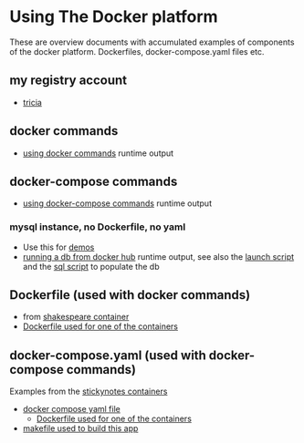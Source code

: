 # Using The Docker platform

These are overview documents with accumulated examples of components of the docker platform.
Dockerfiles, docker-compose.yaml files etc.

## my registry account
* [tricia](http://hub.docker.com/u/tricia)
## docker commands
* [using docker commands](DOCKERCMDS.md)  runtime output 
## docker-compose commands
* [using docker-compose commands](DOCKERCOMPOSECMDS.md) runtime output

### mysql instance, no Dockerfile, no yaml
* Use this for [demos](MYSQLDEMO.md)
* [running a db from docker hub](MYSQL-INSTANCE.md) runtime output, see also the [launch script](standalone-mysql.sh) and the [sql script](quickdb.sql) to populate the db

## Dockerfile (used with docker commands)
* from [shakespeare container](../shakespeare-ec/Dockerfile.md)
* [Dockerfile used for one of the containers](Dockerfile-redis-shakespeare.md)

## docker-compose.yaml (used with docker-compose commands)
Examples from the [stickynotes containers](../stickynotes-jb) 

* [docker compose yaml file](docker-compose.yaml-stickynotes.md)
    * [Dockerfile used for one of the containers](Dockerfile-used-with-compose-stickynotes.md)
* [makefile used to build this app](Makefile-stickynotes.md) 
